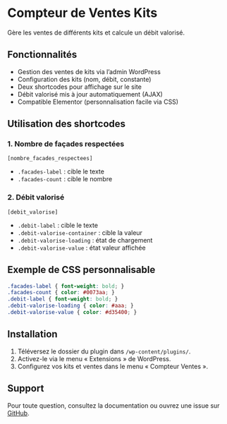 # Compteur de Ventes Kits

Gère les ventes de différents kits et calcule un débit valorisé.

## Fonctionnalités

- Gestion des ventes de kits via l’admin WordPress
- Configuration des kits (nom, débit, constante)
- Deux shortcodes pour affichage sur le site
- Débit valorisé mis à jour automatiquement (AJAX)
- Compatible Elementor (personnalisation facile via CSS)

## Utilisation des shortcodes

### 1. Nombre de façades respectées

```shortcode
[nombre_facades_respectees]
```

- `.facades-label` : cible le texte
- `.facades-count` : cible le nombre

### 2. Débit valorisé

```shortcode
[debit_valorise]
```

- `.debit-label` : cible le texte
- `.debit-valorise-container` : cible la valeur
- `.debit-valorise-loading` : état de chargement
- `.debit-valorise-value` : état valeur affichée

## Exemple de CSS personnalisable

```css
.facades-label { font-weight: bold; }
.facades-count { color: #0073aa; }
.debit-label { font-weight: bold; }
.debit-valorise-loading { color: #aaa; }
.debit-valorise-value { color: #d35400; }
```

## Installation

1. Téléversez le dossier du plugin dans `/wp-content/plugins/`.
2. Activez-le via le menu « Extensions » de WordPress.
3. Configurez vos kits et ventes dans le menu « Compteur Ventes ».

## Support

Pour toute question, consultez la documentation ou ouvrez une issue sur [GitHub](https://github.com/hadrien-samouillan/compteur-ventes-kits).
